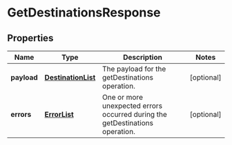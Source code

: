 
# GetDestinationsResponse

## Properties
Name | Type | Description | Notes
------------ | ------------- | ------------- | -------------
**payload** | [**DestinationList**](DestinationList.md) | The payload for the getDestinations operation. |  [optional]
**errors** | [**ErrorList**](ErrorList.md) | One or more unexpected errors occurred during the getDestinations operation. |  [optional]




